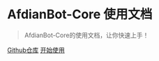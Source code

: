 <!-- _coverpage.md -->

# AfdianBot-Core 使用文档

> AfdianBot-Core的使用文档，让你快速上手！

[Github仓库](https://github.com/sun589/AfdianBot-Core)
[开始使用](/README.md)
